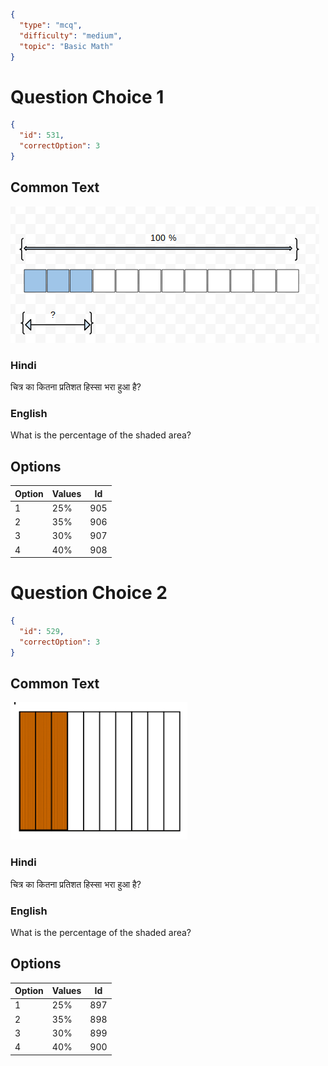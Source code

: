 ```json
{
  "type": "mcq",
  "difficulty": "medium",
  "topic": "Basic Math"
}
```

# Question Choice 1
```json
{
  "id": 531,
  "correctOption": 3
}
```
## Common Text
![](images/question_8/choice1.png)

### Hindi
चित्र का कितना प्रतिशत हिस्सा भरा हुआ है?

### English
What is the percentage of the shaded area?

## Options
| Option | Values                 |Id     |
|:-------|:-----------------------|:-----:|
| 1      | 25%                    |905    |
| 2      | 35%                    |906    |
| 3      | 30%                    |907    |
| 4      | 40%                    |908    |


# Question Choice 2
```json
{
  "id": 529,
  "correctOption": 3
}
```

## Common Text
![](images/question_8/choice2.png)

### Hindi
चित्र का कितना प्रतिशत हिस्सा भरा हुआ है?

### English
What is the percentage of the shaded area?

## Options
| Option | Values                 |Id     |
|:-------|:-----------------------|:-----:|
| 1      | 25%                    |897    |
| 2      | 35%                    |898    |
| 3      | 30%                    |899    |
| 4      | 40%                    |900    |
